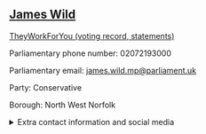 ## <a href="https://members.parliament.uk/member/4787/contact">James Wild</a>

<a href="https://www.theyworkforyou.com/mp/25866/james_wild/north_west_norfolk">TheyWorkForYou (voting record, statements)</a> 

Parliamentary phone number: 02072193000 

Parliamentary email: james.wild.mp@parliament.uk 

Party: Conservative 

Borough: North West Norfolk 

<details><summary>Extra contact information and social media</summary> 
<li>Website:</li>
<li>Twitter:</li>
<li>Constituency office phone number:</li>
<li>Constituency office email:</li>
<li>Facebook:</li>
<li>Instagram:</li>
<li>Youtube:</li>
<li>Linkedin:</li>
<li>Government department phone number:</li>
<li>Government department email:</li>
<li>Threads:</li>
<li>Party office phone number:</li>
<li>Party office email:</li>
<li>Tiktok:</li>
</details>